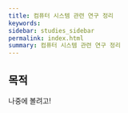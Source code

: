 ```yaml
---
title: 컴퓨터 시스템 관련 연구 정리 
keywords: 
sidebar: studies_sidebar
permalink: index.html
summary: 컴퓨터 시스템 관련 연구 정리
---
```


## 목적

나중에 볼려고!





